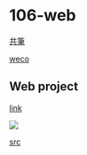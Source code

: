# 106-web

[共筆](https://hackmd.io/F7iqNOdkTjixO-rgN_Zi8Q)

[weco](https://sls.weco.net/blog/152579)

## Web project

[link](http://oj.rish.com.tw/)

![](https://i.imgur.com/oV0am8t.png)

[src](https://github.com/rishteam/oj.git)